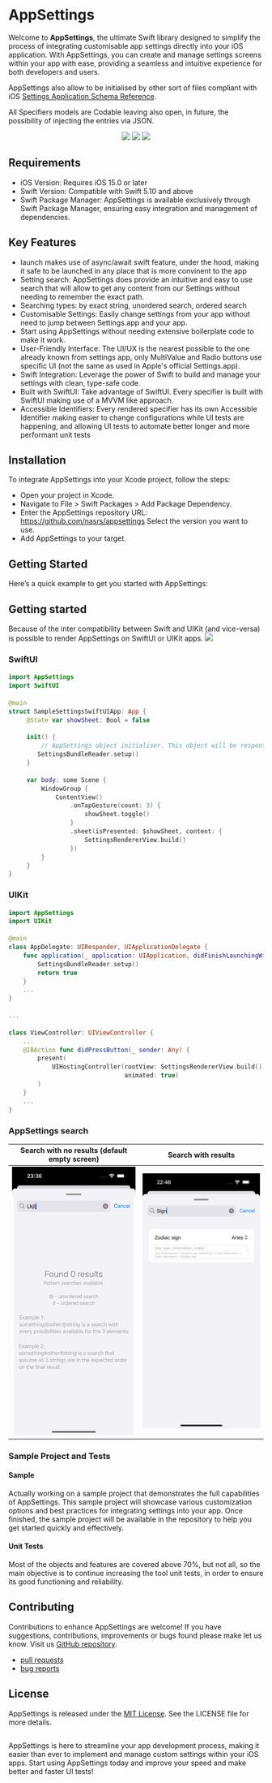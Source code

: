 # AppSettings

Welcome to **AppSettings**, the ultimate Swift library designed to simplify the process of integrating customisable app settings directly into your iOS application. With AppSettings, you can create and manage settings screens within your app with ease, providing a seamless and intuitive experience for both developers and users.

AppSettings also allow to be initialised by other sort of files compliant with iOS [Settings Application Schema Reference](https://developer.apple.com/library/archive/documentation/PreferenceSettings/Conceptual/SettingsApplicationSchemaReference/Introduction/Introduction.html).

All Specifiers models are Codable leaving also open, in future, the possibility of injecting the entries via JSON.

<p align="center">
    <img src="https://img.shields.io/badge/iOS-15.0+-blue.svg" />
    <img src="https://img.shields.io/badge/Swift-5.10-green.svg" />
    <img src="https://img.shields.io/badge/swift%20package%20manager-compatible-green.svg" />
</p>

## Requirements

* iOS Version: Requires iOS 15.0 or later
* Swift Version: Compatible with Swift 5.10 and above
* Swift Package Manager: AppSettings is available exclusively through Swift Package Manager, ensuring easy integration and management of dependencies.

## Key Features

* launch makes use of async/await swift feature, under the hood, making it safe to be launched in any place that is more convinent to the app
* Setting search: AppSettings does provide an intuitive and easy to use search that will allow to get any content from our Settings without needing to remember the exact path.
* Searching types: by exact string, unordered search, ordered search
* Customisable Settings: Easily change settings from your app without need to jump between Settings.app and your app.
* Start using AppSettings without needing extensive boilerplate code to make it work.
* User-Friendly Interface: The UI/UX is the nearest possible to the one already known from settings app, only MultiValue and Radio buttons use specific UI (not the same as used in Apple's official Settings.app).
* Swift Integration: Leverage the power of Swift to build and manage your settings with clean, type-safe code.
* Built with SwiftUI: Take advantage of SwiftUI. Every specifier is built with SwiftUI making use of a MVVM like approach.
* Accessible Identifiers: Every rendered specifier has its own Accessible Identifier making easier to change configurations while UI tests are happening, and allowing UI tests to automate better longer and more performant unit tests

## Installation

To integrate AppSettings into your Xcode project, follow the steps:

* Open your project in Xcode.
* Navigate to File > Swift Packages > Add Package Dependency.
* Enter the AppSettings repository URL: https://github.com/nasrs/appsettings
Select the version you want to use.
* Add AppSettings to your target.

## Getting Started

Here’s a quick example to get you started with AppSettings:

## Getting started

Because of the inter compatibility between Swift and UIKit (and vice-versa) is possible to render AppSettings on SwiftUI or UIKit apps. <img src="https://img.shields.io/badge/iOS-15.0+-green.svg" />

### SwiftUI
```swift
import AppSettings
import SwiftUI

@main
struct SampleSettingsSwiftUIApp: App {
     @State var showSheet: Bool = false
     
     init() {
         // AppSettings object initialiser. This object will be responsible to start `AppSettings` singleton and configure all valid entries.
        SettingsBundleReader.setup()
     }
     
     var body: some Scene {
         WindowGroup {
             ContentView()
                 .onTapGesture(count: 3) {
                     showSheet.toggle()
                 }
                 .sheet(isPresented: $showSheet, content: {
                     SettingsRendererView.build()
                 })
         }
     }
}
```

### UIKit

```swift
import AppSettings
import UIKit

@main
class AppDelegate: UIResponder, UIApplicationDelegate {
    func application(_ application: UIApplication, didFinishLaunchingWithOptions launchOptions: [UIApplication.LaunchOptionsKey: Any]?) -> Bool {
        SettingsBundleReader.setup()
        return true
    }
    ...
}

...

class ViewController: UIViewController {
    ...
    @IBAction func didPressButton(_ sender: Any) {
        present(
            UIHostingController(rootView: SettingsRendererView.build(),
                                animated: true)
        )
    }
    ...
}

```

### AppSettings search

| Search with no results (default empty screen) | Search with results |
|-|-|
| <img src="RepoSources/search_empty_result.jpg" width="300"> | <img src="RepoSources/search_results.jpg" width="300"> |

### Sample Project and Tests

#### Sample
Actually working on a sample project that demonstrates the full capabilities of AppSettings. This sample project will showcase various customization options and best practices for integrating settings into your app. Once finished, the sample project will be available in the repository to help you get started quickly and effectively.

#### Unit Tests

Most of the objects and features are covered above 70%, but not all, so the main objective is to continue increasing the tool unit tests, in order to ensure its good functioning and reliability.

## Contributing

Contributions to enhance AppSettings are welcome! If you have suggestions, contributions, improvements or bugs found please make let us know.
Visit us [GitHub repository](https://github.com/nasrs/AppSettings.git).

- [pull requests](https://github.com/nasrs/AppSettings/pulls)
- [bug reports](https://github.com/nasrs/AppSettings/issues)

## License

AppSettings is released under the [MIT License](https://github.com/nasrs/AppSettings/blob/develop/LICENSE). See the LICENSE file for more details.

##

AppSettings is here to streamline your app development process, making it easier than ever to implement and manage custom settings within your iOS apps. Start using AppSettings today and improve your speed and make better and faster UI tests!